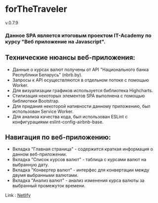 # forTheTraveler

v.0.7.9

### Данное SPA является итоговым проектом IT-Academy по курсу "Веб приложение на Javascript".

## Технические нюансы веб-приложения:

- Данные о курсах валют получены от API "Национального банка Республики Беларусь" (nbrb.by).
- Запросы к API осуществляются в отдельном потоке с помощью Worker.
- Для визуализации графиков используется библиотека Highcharts.
- Стилизация некоторых элементов SPA выполнена с помощью библиотеки Bootstrap.
- Для придания некоторой нативности данному приложению, был использован Service Worker.
- Для анализа качества кода, был использован ESLint с конфигурациями eslint-config-airbnb-base.

## Навигация по веб-приложению:

- Вкладка "Главная страница" - содержится краткая информация о данном веб-приложении.
- Вкладка "Список курсов валют" - таблица с курсами валют на выбранную дату.
- Вкладка "Конвертер валют" - интерфес для конвертации между двумя выбранными валютами.
- Вкладка "Анализ валют" - анализ изменения курса валюты за выбранный промежуток времени.

Link : [Netlify](https://forthetraveler.netlify.app/)